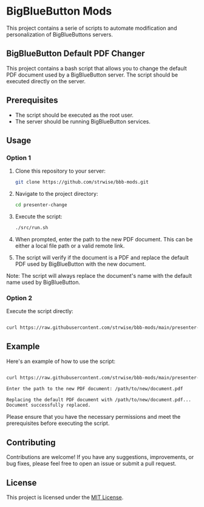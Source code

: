 # BigBlueButton Mods

This project contains a serie of scripts to automate modification and personalization of BigBlueButtons servers.

## BigBlueButton Default PDF Changer

This project contains a bash script that allows you to change the default PDF document used by a BigBlueButton server. The script should be executed directly on the server.

## Prerequisites

- The script should be executed as the root user.
- The server should be running BigBlueButton services.

## Usage

### Option 1

1. Clone this repository to your server:

   ```bash
   git clone https://github.com/strwise/bbb-mods.git
   ```

2. Navigate to the project directory:

   ```bash
   cd presenter-change
   ```

3. Execute the script:

   ```bash
   ./src/run.sh
   ```

4. When prompted, enter the path to the new PDF document. This can be either a local file path or a valid remote link.

5. The script will verify if the document is a PDF and replace the default PDF used by BigBlueButton with the new document.

Note: The script will always replace the document's name with the default name used by BigBlueButton.

### Option 2

Execute the script directly:

```bash

curl https://raw.githubusercontent.com/strwise/bbb-mods/main/presenter-change/src/run.sh | bash

```

## Example

Here's an example of how to use the script:

```bash

curl https://raw.githubusercontent.com/strwise/bbb-mods/main/presenter-change/src/run.sh | bash

Enter the path to the new PDF document: /path/to/new/document.pdf

Replacing the default PDF document with /path/to/new/document.pdf...
Document successfully replaced.
```

Please ensure that you have the necessary permissions and meet the prerequisites before executing the script.

## Contributing

Contributions are welcome! If you have any suggestions, improvements, or bug fixes, please feel free to open an issue or submit a pull request.

## License

This project is licensed under the [MIT License](LICENSE).
```